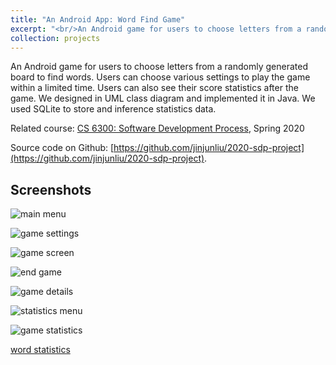 ```yaml
---
title: "An Android App: Word Find Game"
excerpt: "<br/>An Android game for users to choose letters from a randomly generated board to find words.<img src='/figures/projects/2020-sdp/game_screen.png' width=500>"
collection: projects
---
```


An Android game for users to choose letters from a randomly generated board to find words. Users can choose various settings to play the game within a limited time. Users can also see their score statistics after the game. We designed in UML class diagram and implemented it in Java. We used SQLite to store and inference statistics data.

Related course: [CS 6300: Software Development Process](https://omscs.gatech.edu/cs-6300-software-development-process), Spring 2020

Source code on Github: [https://github.com/jinjunliu/2020-sdp-project](https://github.com/jinjunliu/2020-sdp-project).

## Screenshots

![main menu](/figures/projects/2020-sdp/main_menu.png)

![game settings](/figures/projects/2020-sdp/game_settings.png)

![game screen](/figures/projects/2020-sdp/game_screen.png)

![end game](/figures/projects/2020-sdp/end_game.png)

![game details](/figures/projects/2020-sdp/game_details.png)

![statistics menu](/figures/projects/2020-sdp/statistics_menu.png)

![game statistics](/figures/projects/2020-sdp/game_statistics.png)

[word statistics](/figures/projects/2020-sdp/word_statistics.png)
